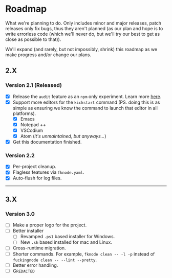 <!-- markdownlint-disable md007 -->
# Roadmap

What we're planning to do. Only includes minor and major releases, patch releases only fix bugs, thus they aren't planned (as our plan and hope is to write errorless code (which we'll never do, but we'll try our best to get as close as possible to that)).

We'll expand (and rarely, but not impossibly, shrink) this roadmap as we make progress and/or change our plans.

## 2.X

### Version 2.1 (Released)

- [X] Release the `audit` feature as an `npm` only experiment. Learn more [here](../learn/audit.md).
- [X] Support more editors for the `kickstart` command (PS. doing this is as simple as ensuring we know the command to launch that editor in all platforms).
    - [X] Emacs
    - [X] Notepad ++
    - [X] VSCodium
    - [X] Atom (_it's unmaintained, but anyways..._)
- [X] Get this documentation finished.

### Version 2.2

- [X] Per-project cleanup.
- [X] Flagless features via `fknode.yaml`.
- [X] Auto-flush for log files.

----

## 3.X

### Version 3.0

- [ ] Make a proper logo for the project.
- [ ] Better installer
    - [ ] Revamped `.ps1` based installer for Windows.
    - [ ] New `.sh` based installed for mac and Linux.
- [ ] Cross-runtime migration.
- [ ] Shorter commands. For example, `fknode clean -- -l -p` instead of `fuckingnode clean -- --lint --pretty`.
- [ ] Better error handling.
- [ ] G`REDACTED`

